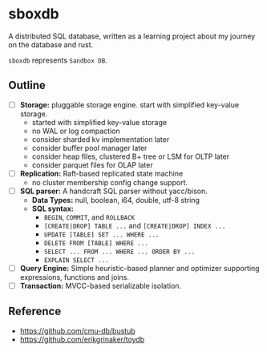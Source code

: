 # sboxdb

A distributed SQL database, written as a learning project about my journey on the database and rust.

`sboxdb` represents `Sandbox DB`.

## Outline

- [ ] **Storage:** pluggable storage engine. start with simplified key-value storage.
    - started with simplified key-value storage
    - no WAL or log compaction
    - consider sharded kv implementation later
    - consider buffer pool manager later
    - consider heap files, clustered B+ tree or LSM for OLTP later
    - consider parquet files for OLAP later
- [ ] **Replication:** Raft-based replicated state machine
    - no cluster membership config change support.
- [ ] **SQL parser:** A handcraft SQL parser without yacc/bison.
    - **Data Types:** null, boolean, i64, double, utf-8 string
    - **SQL syntax:**
        * `BEGIN`, `COMMIT`, and `ROLLBACK`
        * `[CREATE|DROP] TABLE ...` and `[CREATE|DROP] INDEX ...`
        * `UPDATE [TABLE] SET ... WHERE ...`
        * `DELETE FROM [TABLE] WHERE ...`
        * `SELECT ... FROM ... WHERE ... ORDER BY ...`
        * `EXPLAIN SELECT ...`
- [ ] **Query Engine:** Simple heuristic-based planner and optimizer supporting expressions, functions and joins.
- [ ] **Transaction:** MVCC-based serializable isolation. 

## Reference

- https://github.com/cmu-db/bustub
- https://github.com/erikgrinaker/toydb
